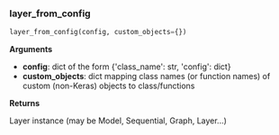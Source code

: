 ### layer_from_config


```python
layer_from_config(config, custom_objects={})
```



__Arguments__

- __config__: dict of the form {'class_name': str, 'config': dict}
- __custom_objects__: dict mapping class names (or function names)
of custom (non-Keras) objects to class/functions

__Returns__

Layer instance (may be Model, Sequential, Graph, Layer...)
